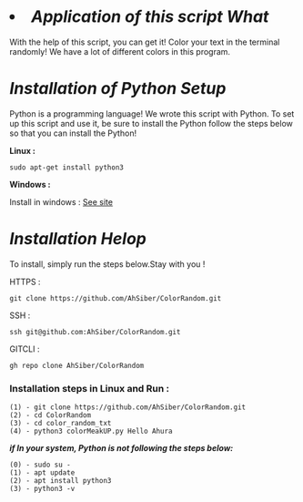 # <i><li>Application of this script What</li></i>
With the help of this script, you can get it! Color your text in the terminal randomly! We have a lot of different colors in this program.

# <i>Installation of Python Setup</i>
Python is a programming language! We wrote this script with Python. To set up this script and use it, be sure to install the Python follow the steps below so that you can install the Python!

<b>Linux : </b> 
    
    sudo apt-get install python3

<b> Windows : </b> 

Install in windows : <a href="https://www.python.org/downloads/">See site</a>

# <i>Installation Helop</i>
To install, simply run the steps below.Stay with you ! 

HTTPS : 
    
    git clone https://github.com/AhSiber/ColorRandom.git 

SSH : 

    ssh git@github.com:AhSiber/ColorRandom.git 

GITCLI : 

    gh repo clone AhSiber/ColorRandom 


<h3>Installation steps in Linux and Run :</h3>

    (1) - git clone https://github.com/AhSiber/ColorRandom.git 
    (2) - cd ColorRandom 
    (3) - cd color_random_txt 
    (4) - python3 colorMeakUP.py Hello Ahura 

<b><i>if In your system, Python is not following the steps below:</i></b>


    (0) - sudo su - 
    (1) - apt update 
    (2) - apt install python3 
    (3) - python3 -v 
